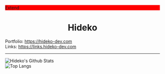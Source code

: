 <div class="hello">Extend</div>
<div align="center">
    <h1>Hideko</h1>
</div>

<style>
    .hello {
        background: red;1
    }
</style>

Portfolio: https://hideko-dev.com<br>
Links: https://links.hideko-dev.com

----
![Hideko's Github Stats](https://github-readme-stats.vercel.app/api?username=hideko-dev&show_icons=true&bg_color=00000000&border_color=313131)
<br>
![Top Langs](https://github-readme-stats.vercel.app/api/top-langs/?username=hideko-dev&layout=compact&bg_color=00000000&border_color=313131&text_bold=true)
